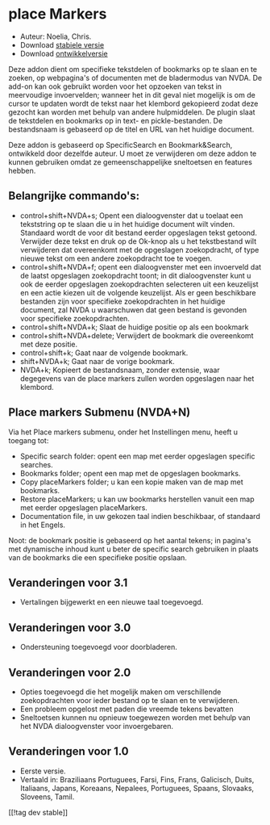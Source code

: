 # place Markers #

* Auteur: Noelia, Chris.
* Download [stabiele versie][1]
* Download [ontwikkelversie][2]

Deze addon dient om specifieke tekstdelen of bookmarks op te slaan en te
zoeken, op webpagina's of documenten met de bladermodus van NVDA. De add-on
kan ook gebruikt worden voor het opzoeken van tekst in meervoudige
invoervelden; wanneer het in dit geval niet mogelijk is om de cursor te
updaten wordt de tekst naar het klembord gekopieerd zodat deze gezocht kan
worden met behulp van andere hulpmiddelen. De plugin slaat de tekstdelen en
bookmarks op in text- en pickle-bestanden. De bestandsnaam is gebaseerd op
de titel en URL van het huidige document.

Deze addon is gebaseerd op SpecificSearch en Bookmark&Search, ontwikkeld
door dezelfde auteur. U moet ze verwijderen om deze addon te kunnen
gebruiken omdat ze gemeenschappelijke sneltoetsen en features hebben.

## Belangrijke commando's: ##

*	control+shift+NVDA+s; Opent een dialoogvenster dat u toelaat een tekststring op te slaan die u in het huidige document wilt vinden. Standaard wordt de voor dit bestand eerder opgeslagen tekst getoond. Verwijder deze tekst en druk op de Ok-knop als u het tekstbestand wilt verwijderen dat overeenkomt met de opgeslagen zoekopdracht, of type nieuwe tekst om een andere zoekopdracht toe te voegen.
*	control+shift+NVDA+f; opent een dialoogvenster met een invoerveld dat de laatst opgeslagen zoekopdracht toont; in dit dialoogvenster kunt u ook de eerder opgeslagen zoekopdrachten selecteren uit een keuzelijst en een actie kiezen uit de volgende keuzelijst. Als er geen beschikbare bestanden zijn voor specifieke zoekopdrachten in het huidige document, zal NVDA u waarschuwen dat geen bestand is gevonden voor specifieke zoekopdrachten.
*	control+shift+NVDA+k; Slaat de huidige positie op als een bookmark
*	control+shift+NVDA+delete; Verwijdert de bookmark die overeenkomt met deze positie.
*	control+shift+k; Gaat naar de volgende bookmark.
*	shift+NVDA+k; Gaat naar de vorige bookmark.
*	NVDA+k; Kopieert de bestandsnaam, zonder extensie, waar degegevens van de place markers zullen worden opgeslagen naar het klembord.

## Place markers Submenu (NVDA+N) ##


Via het Place markers submenu, onder het Instellingen menu, heeft u toegang
tot:

*	Specific search folder: opent een map met eerder opgeslagen specific
  searches.
*	Bookmarks folder; opent een map met de opgeslagen bookmarks.
*	Copy placeMarkers folder; u kan een kopie maken van de map met bookmarks.
*	Restore placeMarkers; u kan uw bookmarks herstellen vanuit een map met
  eerder opgeslagen placeMarkers.
*	Documentation file, in uw gekozen taal indien beschikbaar, of standaard in
  het Engels.

Noot: de bookmark positie is gebaseerd op het aantal tekens; in pagina's met
dynamische inhoud kunt u beter de specific search gebruiken in plaats van de
bookmarks die een specifieke positie opslaan.

## Veranderingen voor 3.1 ##
* Vertalingen bijgewerkt en een nieuwe taal toegevoegd.

## Veranderingen voor 3.0 ##
* Ondersteuning toegevoegd voor doorbladeren.

## Veranderingen voor 2.0 ##
* Opties toegevoegd die het mogelijk maken om verschillende zoekopdrachten
  voor ieder bestand op te slaan en te verwijderen.
* Een probleem opgelost met paden die vreemde tekens bevatten
* Sneltoetsen kunnen nu opnieuw toegewezen worden met behulp van het NVDA
  dialoogvenster voor invoergebaren.


## Veranderingen voor 1.0 ##
* Eerste versie.
* Vertaald in: Braziliaans Portuguees, Farsi, Fins, Frans, Galicisch, Duits,
  Italiaans, Japans, Koreaans, Nepalees, Portuguees, Spaans, Slovaaks,
  Sloveens, Tamil.

[[!tag dev stable]]

[1]: http://addons.nvda-project.org/files/get.php?file=pm

[2]: http://addons.nvda-project.org/files/get.php?file=pm-dev
